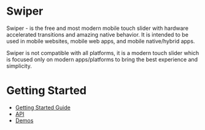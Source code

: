 Swiper
==========

Swiper - is the free and most modern mobile touch slider with hardware accelerated transitions and amazing native
behavior. It is intended to be used in mobile websites, mobile web apps, and mobile native/hybrid apps.

Swiper is not compatible with all platforms, it is a modern touch slider which is focused only on modern apps/platforms
to bring the best experience and simplicity.

# Getting Started

* [Getting Started Guide](https://swiperjs.com/get-started/)
* [API](https://swiperjs.com/api/)
* [Demos](https://swiperjs.com/demos/)
